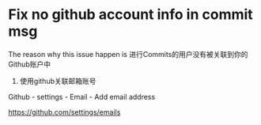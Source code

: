 # Fix no github account info in commit msg

The reason why this issue happen is 进行Commits的用户没有被关联到你的Github账户中

1. 使用github关联邮箱账号

Github - settings - Email - Add email address

https://github.com/settings/emails


